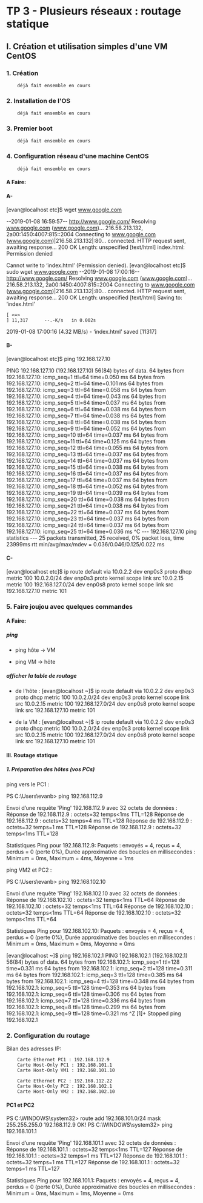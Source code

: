 # TP 3 - Plusieurs réseaux : routage statique


## I. Création et utilisation simples d'une VM CentOS

### 1. Création
        déjà fait ensemble en cours
    
### 2. Installation de l'OS
        déjà fait ensemble en cours

### 3. Premier boot
        déjà fait ensemble en cours

### 4. Configuration réseau d'une machine CentOS
        déjà fait ensemble en cours

#### A Faire:
#### A- 

[evan@localhost etc]$ wget www.google.com

--2019-01-08 16:59:57--  http://www.google.com/
Resolving www.google.com (www.google.com)... 216.58.213.132, 2a00:1450:4007:815::2004
Connecting to www.google.com (www.google.com)|216.58.213.132|:80... connected.
HTTP request sent, awaiting response... 200 OK
Length: unspecified [text/html]
index.html: Permission denied

Cannot write to ‘index.html’ (Permission denied).
[evan@localhost etc]$ sudo wget www.google.com
--2019-01-08 17:00:16--  http://www.google.com/
Resolving www.google.com (www.google.com)... 216.58.213.132, 2a00:1450:4007:815::2004
Connecting to www.google.com (www.google.com)|216.58.213.132|:80... connected.
HTTP request sent, awaiting response... 200 OK
Length: unspecified [text/html]
Saving to: ‘index.html’

    [ <=>                                                                           ] 11,317      --.-K/s   in 0.002s

2019-01-08 17:00:16 (4.32 MB/s) - ‘index.html’ saved [11317]
#### B-
[evan@localhost etc]$ ping 192.168.127.10

PING 192.168.127.10 (192.168.127.10) 56(84) bytes of data.
64 bytes from 192.168.127.10: icmp_seq=1 ttl=64 time=0.050 ms
64 bytes from 192.168.127.10: icmp_seq=2 ttl=64 time=0.101 ms
64 bytes from 192.168.127.10: icmp_seq=3 ttl=64 time=0.058 ms
64 bytes from 192.168.127.10: icmp_seq=4 ttl=64 time=0.043 ms
64 bytes from 192.168.127.10: icmp_seq=5 ttl=64 time=0.037 ms
64 bytes from 192.168.127.10: icmp_seq=6 ttl=64 time=0.038 ms
64 bytes from 192.168.127.10: icmp_seq=7 ttl=64 time=0.038 ms
64 bytes from 192.168.127.10: icmp_seq=8 ttl=64 time=0.038 ms
64 bytes from 192.168.127.10: icmp_seq=9 ttl=64 time=0.052 ms
64 bytes from 192.168.127.10: icmp_seq=10 ttl=64 time=0.037 ms
64 bytes from 192.168.127.10: icmp_seq=11 ttl=64 time=0.125 ms
64 bytes from 192.168.127.10: icmp_seq=12 ttl=64 time=0.055 ms
64 bytes from 192.168.127.10: icmp_seq=13 ttl=64 time=0.037 ms
64 bytes from 192.168.127.10: icmp_seq=14 ttl=64 time=0.037 ms
64 bytes from 192.168.127.10: icmp_seq=15 ttl=64 time=0.038 ms
64 bytes from 192.168.127.10: icmp_seq=16 ttl=64 time=0.037 ms
64 bytes from 192.168.127.10: icmp_seq=17 ttl=64 time=0.037 ms
64 bytes from 192.168.127.10: icmp_seq=18 ttl=64 time=0.052 ms
64 bytes from 192.168.127.10: icmp_seq=19 ttl=64 time=0.039 ms
64 bytes from 192.168.127.10: icmp_seq=20 ttl=64 time=0.038 ms
64 bytes from 192.168.127.10: icmp_seq=21 ttl=64 time=0.038 ms
64 bytes from 192.168.127.10: icmp_seq=22 ttl=64 time=0.037 ms
64 bytes from 192.168.127.10: icmp_seq=23 ttl=64 time=0.037 ms
64 bytes from 192.168.127.10: icmp_seq=24 ttl=64 time=0.037 ms
64 bytes from 192.168.127.10: icmp_seq=25 ttl=64 time=0.036 ms
^C
--- 192.168.127.10 ping statistics ---
25 packets transmitted, 25 received, 0% packet loss, time 23999ms
rtt min/avg/max/mdev = 0.036/0.046/0.125/0.022 ms

#### C- 
[evan@localhost etc]$ ip route
default via 10.0.2.2 dev enp0s3 proto dhcp metric 100
10.0.2.0/24 dev enp0s3 proto kernel scope link src 10.0.2.15 metric 100
192.168.127.0/24 dev enp0s8 proto kernel scope link src 192.168.127.10 metric 101

### 5. Faire joujou avec quelques commandes

#### A Faire:
##### ping 
* ping hôte -> VM


* ping VM -> hôte

##### afficher la table de routage
* de l'hôte :
[evan@localhost ~]$ ip route
default via 10.0.2.2 dev enp0s3 proto dhcp metric 100
10.0.2.0/24 dev enp0s3 proto kernel scope link src 10.0.2.15 metric 100
192.168.127.0/24 dev enp0s8 proto kernel scope link src 192.168.127.10 metric 101

* de la VM :
[evan@localhost ~]$ ip route
default via 10.0.2.2 dev enp0s3 proto dhcp metric 100
10.0.2.0/24 dev enp0s3 proto kernel scope link src 10.0.2.15 metric 100
192.168.127.0/24 dev enp0s8 proto kernel scope link src 192.168.127.10 metric 101


#### III. Routage statique

##### 1. Préparation des hôtes (vos PCs)

ping vers le PC1 : 

PS C:\Users\evanb> ping 192.168.112.9

Envoi d’une requête 'Ping'  192.168.112.9 avec 32 octets de données :
Réponse de 192.168.112.9 : octets=32 temps<1ms TTL=128
Réponse de 192.168.112.9 : octets=32 temps=4 ms TTL=128
Réponse de 192.168.112.9 : octets=32 temps=1 ms TTL=128
Réponse de 192.168.112.9 : octets=32 temps<1ms TTL=128

Statistiques Ping pour 192.168.112.9:
    Paquets : envoyés = 4, reçus = 4, perdus = 0 (perte 0%),
Durée approximative des boucles en millisecondes :
    Minimum = 0ms, Maximum = 4ms, Moyenne = 1ms

ping VM2 et PC2 : 

PS C:\Users\evanb>  ping 192.168.102.10

Envoi d’une requête 'Ping'  192.168.102.10 avec 32 octets de données :
Réponse de 192.168.102.10 : octets=32 temps<1ms TTL=64
Réponse de 192.168.102.10 : octets=32 temps<1ms TTL=64
Réponse de 192.168.102.10 : octets=32 temps<1ms TTL=64
Réponse de 192.168.102.10 : octets=32 temps<1ms TTL=64

Statistiques Ping pour 192.168.102.10:
    Paquets : envoyés = 4, reçus = 4, perdus = 0 (perte 0%),
Durée approximative des boucles en millisecondes :
    Minimum = 0ms, Maximum = 0ms, Moyenne = 0ms

[evan@localhost ~]$ ping 192.168.102.1
PING 192.168.102.1 (192.168.102.1) 56(84) bytes of data.
64 bytes from 192.168.102.1: icmp_seq=1 ttl=128 time=0.331 ms
64 bytes from 192.168.102.1: icmp_seq=2 ttl=128 time=0.311 ms
64 bytes from 192.168.102.1: icmp_seq=3 ttl=128 time=0.385 ms
64 bytes from 192.168.102.1: icmp_seq=4 ttl=128 time=0.348 ms
64 bytes from 192.168.102.1: icmp_seq=5 ttl=128 time=0.353 ms
64 bytes from 192.168.102.1: icmp_seq=6 ttl=128 time=0.306 ms
64 bytes from 192.168.102.1: icmp_seq=7 ttl=128 time=0.336 ms
64 bytes from 192.168.102.1: icmp_seq=8 ttl=128 time=0.299 ms
64 bytes from 192.168.102.1: icmp_seq=9 ttl=128 time=0.321 ms
^Z
[1]+  Stopped                 ping 192.168.102.1

### 2. Configuration du routage

Bilan des adresses IP:

        Carte Ethernet PC1 : 192.168.112.9
        Carte Host-Only PC1 : 192.168.101.1
        Carte Host-Only VM1 : 192.168.101.10

        Carte Ethernet PC2 : 192.168.112.22
        Carte Host-Only PC2 : 192.168.102.1
        Carte Host-Only VM2 : 192.168.102.10

#### PC1 et PC2

PS C:\WINDOWS\system32> route add 192.168.101.0/24 mask 255.255.255.0 192.168.112.9
 OK!
PS C:\WINDOWS\system32> ping 192.168.101.1

Envoi d’une requête 'Ping'  192.168.101.1 avec 32 octets de données :
Réponse de 192.168.101.1 : octets=32 temps<1ms TTL=127
Réponse de 192.168.101.1 : octets=32 temps=1 ms TTL=127
Réponse de 192.168.101.1 : octets=32 temps=1 ms TTL=127
Réponse de 192.168.101.1 : octets=32 temps=1 ms TTL=127

Statistiques Ping pour 192.168.101.1:
    Paquets : envoyés = 4, reçus = 4, perdus = 0 (perte 0%),
Durée approximative des boucles en millisecondes :
    Minimum = 0ms, Maximum = 1ms, Moyenne = 0ms
































